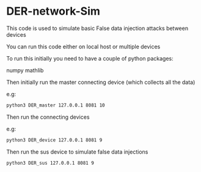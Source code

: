 # DER-network-Sim

This code is used to simulate basic False data injection attacks between devices

You can run this code either on local host or multiple devices

To run this initially you need to have a couple of python packages:

numpy
mathlib

Then initially run the master connecting device (which collects all the data)

e.g:
```Bash
python3 DER_master 127.0.0.1 8081 10
```

Then run the connecting devices

e.g:

```Bash
python3 DER_device 127.0.0.1 8081 9
```

Then run the sus device to simulate false data injections

```Bash
python3 DER_sus 127.0.0.1 8081 9
```
